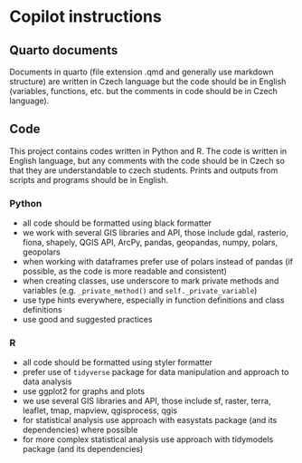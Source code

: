 # Copilot instructions

## Quarto documents

Documents in quarto (file extension .qmd and generally use markdown structure) are written in Czech language but the code should be in English (variables, functions, etc. but the comments in code should be in Czech language).

## Code

This project contains codes written in Python and R. The code is written in English language, but any comments with the code should be in Czech so that they are understandable to czech students. Prints and outputs from scripts and programs should be in English.

### Python

- all code should be formatted using black formatter
- we work with several GIS libraries and API, those include gdal, rasterio, fiona, shapely, QGIS API, ArcPy, pandas, geopandas, numpy, polars, geopolars
- when working with dataframes prefer use of polars instead of pandas (if possible, as the code is more readable and consistent)
- when creating classes, use underscore to mark private methods and variables (e.g. `_private_method()` and `self._private_variable`)
- use type hints everywhere, especially in function definitions and class definitions
- use good and suggested practices

### R

- all code should be formatted using styler formatter
- prefer use of `tidyverse` package for data manipulation and approach to data analysis
- use ggplot2 for graphs and plots
- we use several GIS libraries and API, those include sf, raster, terra, leaflet, tmap, mapview, qgisprocess, qgis
- for statistical analysis use approach with easystats package (and its dependencies) where possible
- for more complex statistical analysis use approach with tidymodels package (and its dependencies)
